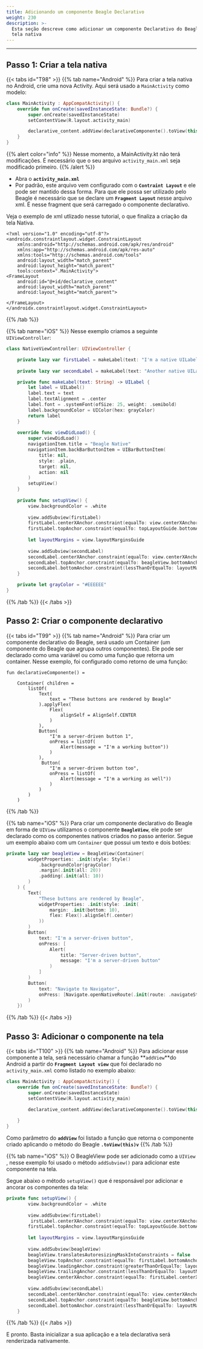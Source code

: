 ```yaml
---
title: Adicionando um componente Beagle Declarativo
weight: 230
description: >-
  Esta seção descreve como adicionar um componente Declarativo do Beagle a uma
  tela nativa
---
```


---

## Passo 1: Criar a tela nativa

{{< tabs id="T98" >}}
{{% tab name="Android" %}}
Para criar a tela nativa no Android, crie uma nova Activity. Aqui será usado a `MainActivity` como modelo:


```kotlin
class MainActivity : AppCompatActivity() {
    override fun onCreate(savedInstanceState: Bundle?) {
        super.onCreate(savedInstanceState)
        setContentView(R.layout.activity_main)

        declarative_content.addView(declarativeComponente().toView(this))
    }
}


```


{{% alert color="info" %}}
Nesse momento, a MainActivity.kt não terá modificações. É necessário que o seu arquivo `activity_main.xml` seja modificado primeiro. 
{{% /alert %}}

* Abra o **`activity_main.xml`**
* Por padrão, este arquivo vem configurado com o **`Contraint Layout`** e ele pode ser mantido dessa forma. Para que ele possa ser utilizado pelo Beagle é necessário que se declare um **`Fragment Layout`** nesse  arquivo xml. É nesse fragment que será carregado o componente declarativo.

Veja o exemplo de xml utlizado nesse tutorial, o que finaliza a criação da tela Nativa. 


```markup
<?xml version="1.0" encoding="utf-8"?>
<androidx.constraintlayout.widget.ConstraintLayout 
    xmlns:android="http://schemas.android.com/apk/res/android"
    xmlns:app="http://schemas.android.com/apk/res-auto"
    xmlns:tools="http://schemas.android.com/tools"
    android:layout_width="match_parent"
    android:layout_height="match_parent"
    tools:context=".MainActivity">
<FrameLayout
    android:id="@+id/declarative_content"
    android:layout_width="match_parent"
    android:layout_height="match_parent">

</FrameLayout>
</androidx.constraintlayout.widget.ConstraintLayout>
```

{{% /tab %}}

{{% tab name="iOS" %}}
Nesse exemplo criamos a seguinte `UIViewController`:

```swift
class NativeViewController: UIViewController {

    private lazy var firstLabel = makeLabel(text: "I'm a native UILabel")
    
    private lazy var secondLabel = makeLabel(text: "Another native UILabel")

    private func makeLabel(text: String) -> UILabel {
        let label = UILabel()
        label.text = text
        label.textAlignment = .center
        label.font = .systemFont(ofSize: 25, weight: .semibold)
        label.backgroundColor = UIColor(hex: grayColor)
        return label
    }
    
    override func viewDidLoad() {
        super.viewDidLoad()
        navigationItem.title = "Beagle Native"
        navigationItem.backBarButtonItem = UIBarButtonItem(
            title: nil, 
            style: .plain, 
            target: nil, 
            action: nil
        )
        setupView()
    }
    
    private func setupView() {
        view.backgroundColor = .white
        
        view.addSubview(firstLabel)
        firstLabel.centerXAnchor.constraint(equalTo: view.centerXAnchor).isActive = true
        firstLabel.topAnchor.constraint(equalTo: topLayoutGuide.bottomAnchor, constant: 50).isActive = true
        
        let layoutMargins = view.layoutMarginsGuide
        
        view.addSubview(secondLabel)
        secondLabel.centerXAnchor.constraint(equalTo: view.centerXAnchor).isActive = true
        secondLabel.topAnchor.constraint(equalTo: beagleView.bottomAnchor, constant: 30).isActive = true
        secondLabel.bottomAnchor.constraint(lessThanOrEqualTo: layoutMargins.bottomAnchor).isActive = true
    }

    private let grayColor = "#EEEEEE"
}
```
{{% /tab %}}
{{< /tabs >}}

## Passo 2: Criar o componente declarativo

{{< tabs id="T99" >}}
{{% tab name="Android" %}}
Para criar um componente declarativo do Beagle, será usado um Container \(um componente do Beagle que agrupa outros componentes\). Ele pode ser declarado como uma variável ou como uma função que retorna um container. Nesse exemplo, foi configurado como retorno de uma função:


```text
fun declarativeComponente() = 

    Container( children = 
        listOf(
            Text(
                text = "These buttons are rendered by Beagle"
            ).applyFlex(
                Flex(
                    alignSelf = AlignSelf.CENTER
                )
            ),
            Button(
                "I'm a server-driven button 1", 
                onPress = listOf(
                    Alert(message = "I'm a working button"))
                )
            ),
             Button(
                "I'm a server-driven button too", 
                onPress = listOf(
                    Alert(message = "I'm a working as well"))
                )
            )
        )
    )
```

{{% /tab %}}

{{% tab name="iOS" %}}
Para criar um componente declarativo do Beagle em forma de `UIView` utilizamos o componente **`BeagleView`**, ele pode ser declarado como os componentes nativos criados no passo anterior. Segue um exemplo abaixo com um `Container` que possui um texto e dois botões:

```swift
private lazy var beagleView = BeagleView(Container(
        widgetProperties: .init(style: Style()
            .backgroundColor(grayColor)
            .margin(.init(all: 20))
            .padding(.init(all: 10))
        )
    ) {
        Text(
            "These buttons are rendered by Beagle",
            widgetProperties: .init(style: .init(
                margin: .init(bottom: 10),
                flex: Flex().alignSelf(.center)
            ))
        )
        Button(
            text: "I'm a server-driven button",
            onPress: [
                Alert(
                    title: "Server-driven button", 
                    message: "I'm a server-driven button"
                )
            ]
        )
        Button(
            text: "Navigate to Navigator",
            onPress: [Navigate.openNativeRoute(.init(route: .navigateStep1Endpoint))]
        )
    })
```
{{% /tab %}}
{{< /tabs >}}

## Passo 3: Adicionar o componente na tela

{{< tabs id="T100" >}}
{{% tab name="Android" %}}
Para adicionar esse componente a tela, será necessário chamar a função **`addView`**do Android a partir do **`Fragment Layout view`** que foi declarado no `activity_main.xml` como listado no exemplo abaixo:


```kotlin
class MainActivity : AppCompatActivity() {
    override fun onCreate(savedInstanceState: Bundle?) {
        super.onCreate(savedInstanceState)
        setContentView(R.layout.activity_main)

        declarative_content.addView(declarativeComponente().toView(this))
        
    }
}
```


Como parâmetro do **`addView`** foi listado a função que retorna o componente criado aplicando o método do Beagle **`.toView(this)v`**
{{% /tab %}}

{{% tab name="iOS" %}}
O BeagleView pode ser adicionado como a `UIView` , nesse exemplo foi usado o método `addSubview()` para adicionar este componente na tela.

Segue abaixo o método `setupView()` que é responsável por adicionar e ancorar os componentes da tela:

```swift
private func setupView() {
        view.backgroundColor = .white
        
        view.addSubview(firstLabel)
         irstLabel.centerXAnchor.constraint(equalTo: view.centerXAnchor).isActive = true
        firstLabel.topAnchor.constraint(equalTo: topLayoutGuide.bottomAnchor, constant: 50).isActive = true
        
        let layoutMargins = view.layoutMarginsGuide
        
        view.addSubview(beagleView)
        beagleView.translatesAutoresizingMaskIntoConstraints = false
        beagleView.topAnchor.constraint(equalTo: firstLabel.bottomAnchor, constant: 50).isActive = true
        beagleView.leadingAnchor.constraint(greaterThanOrEqualTo: layoutMargins.leadingAnchor).isActive = true
        beagleView.trailingAnchor.constraint(lessThanOrEqualTo: layoutMargins.trailingAnchor).isActive = true
        beagleView.centerXAnchor.constraint(equalTo: firstLabel.centerXAnchor).isActive = true
                
        view.addSubview(secondLabel)
        secondLabel.centerXAnchor.constraint(equalTo: view.centerXAnchor).isActive = true
        secondLabel.topAnchor.constraint(equalTo: beagleView.bottomAnchor, constant: 30).isActive = true
        secondLabel.bottomAnchor.constraint(lessThanOrEqualTo: layoutMargins.bottomAnchor).isActive = true
    }
```
{{% /tab %}}
{{< /tabs >}}

E pronto. Basta inicializar a sua aplicação e a tela declarativa será renderizada nativamente.
